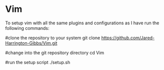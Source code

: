 # Vim
To setup vim with all the same plugins and configurations as I have run the following commands:

#clone the repository to your system
git clone https://github.com/Jared-Harrington-Gibbs/Vim.git

#change into the git repository directory
cd Vim

#run the setup script
./setup.sh
